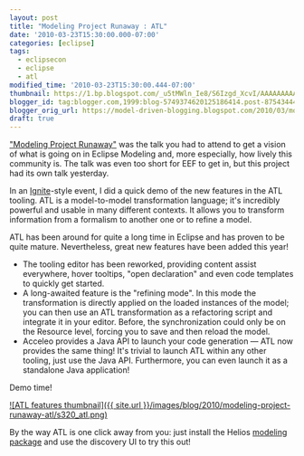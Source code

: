 ```yaml
---
layout: post
title: "Modeling Project Runaway : ATL"
date: '2010-03-23T15:30:00.000-07:00'
categories: [eclipse]
tags:
  - eclipsecon
  - eclipse
  - atl
modified_time: '2010-03-23T15:30:00.444-07:00'
thumbnail: https://1.bp.blogspot.com/_u5tMWln_Ie8/S6Izgd_XcvI/AAAAAAAAARQ/pMIqMbOgAnk/s72-c/atl.png
blogger_id: tag:blogger.com,1999:blog-5749374620125186414.post-8754344415437460672
blogger_orig_url: https://model-driven-blogging.blogspot.com/2010/03/modeling-project-runaway-atl.html
draft: true
---
```


["Modeling Project Runaway"](https://www.eclipsecon.org/2010/sessions/sessions?id=1278) was the talk you had to attend to get a vision of what is going on in Eclipse Modeling and, more especially, how lively this community is. The talk was even too short for EEF to get in, but this project had its own talk yesterday.

In an [Ignite](https://en.wikipedia.org/wiki/Ignite_%28event%29)-style event, I did a quick demo of the new features in the ATL tooling. ATL is a model-to-model transformation language; it's incredibly powerful and usable in many different contexts. It allows you to transform information from a formalism to another one or to refine a model.

ATL has been around for quite a long time in Eclipse and has proven to be quite mature. Nevertheless, great new features have been added this year!

- The tooling editor has been reworked, providing content assist everywhere, hover tooltips, "open declaration" and even code templates to quickly get started.
- A long-awaited feature is the "refining mode". In this mode the transformation is directly applied on the loaded instances of the model; you can then use an ATL transformation as a refactoring script and integrate it in your editor. Before, the synchronization could only be on the Resource level, forcing you to save and then reload the model.
- Acceleo provides a Java API to launch your code generation — ATL now provides the same thing! It's trivial to launch ATL within any other tooling, just use the Java API. Furthermore, you can even launch it as a standalone Java application!

Demo time!

[![ATL features thumbnail]({{ site.url }}/images/blog/2010/modeling-project-runaway-atl/s320_atl.png)](https://literate.modeling.free.fr/modeling/atl/ATL_features.htm)

By the way ATL is one click away from you: just install the Helios [modeling package](https://www.eclipse.dev/downloads/packages/) and use the discovery UI to try this out!

